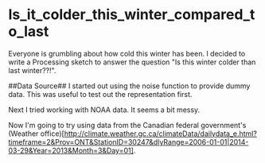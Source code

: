 Is_it_colder_this_winter_compared_to_last
=========================================

Everyone is grumbling about how cold this winter has been. I decided to write a Processing sketch to answer the question "Is this winter colder than last winter??!".


##Data Source##
I started out using the noise function to provide dummy data. This was useful to test out the representation first.

Next I tried working with NOAA data. It seems a bit messy.

Now I'm going to try using data from the Canadian federal government's (Weather office)[http://climate.weather.gc.ca/climateData/dailydata_e.html?timeframe=2&Prov=ONT&StationID=30247&dlyRange=2006-01-01|2014-03-29&Year=2013&Month=3&Day=01].
